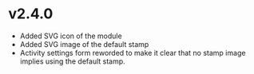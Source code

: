 v2.4.0
======

* Added SVG icon of the module
* Added SVG image of the default stamp
* Activity settings form reworded to make it clear that no stamp image implies
  using the default stamp.
